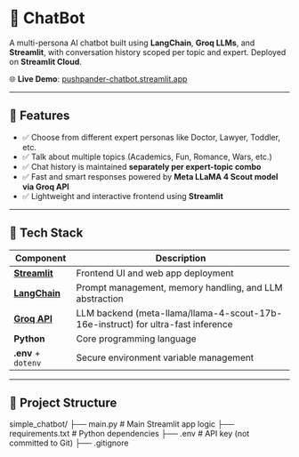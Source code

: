 # 🧠 ChatBot

A multi-persona AI chatbot built using **LangChain**, **Groq LLMs**, and **Streamlit**, with conversation history scoped per topic and expert. Deployed on **Streamlit Cloud**.

🌐 **Live Demo**: [pushpander-chatbot.streamlit.app](https://pushpander-chatbot.streamlit.app)

---

## 🚀 Features

- ✅ Choose from different expert personas like Doctor, Lawyer, Toddler, etc.
- ✅ Talk about multiple topics (Academics, Fun, Romance, Wars, etc.)
- ✅ Chat history is maintained **separately per expert-topic combo**
- ✅ Fast and smart responses powered by **Meta LLaMA 4 Scout model via Groq API**
- ✅ Lightweight and interactive frontend using **Streamlit**

---

## 🧰 Tech Stack

| Component           | Description                                                                 |
|---------------------|-----------------------------------------------------------------------------|
| **[Streamlit](https://streamlit.io/)**       | Frontend UI and web app deployment                                             |
| **[LangChain](https://www.langchain.com/)** | Prompt management, memory handling, and LLM abstraction                        |
| **[Groq API](https://groq.com/)**            | LLM backend (meta-llama/llama-4-scout-17b-16e-instruct) for ultra-fast inference |
| **Python**           | Core programming language                                                   |
| **.env** + `dotenv`  | Secure environment variable management                                      |

---

## 📁 Project Structure

simple_chatbot/
├── main.py # Main Streamlit app logic
├── requirements.txt # Python dependencies
├── .env # API key (not committed to Git)
├── .gitignore